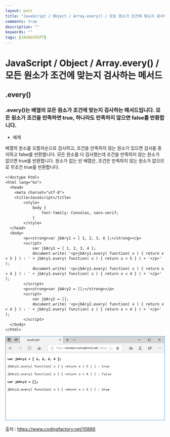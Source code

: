 ```yaml
---
layout: post
title: "JavaScript / Object / Array.every() / 모든 원소가 조건에 맞는지 검사하는 메서드"
comments: true
description: ""
keywords: ""
tags: [JAVASCRIPT]
---
```


# JavaScript / Object / Array.every() / 모든 원소가 조건에 맞는지 검사하는 메서드

## .every()

### .every()는 배열의 모든 원소가 조건에 맞는지 검사하는 메서드입니다. 모든 원소가 조건을 만족하면 true, 하나라도 만족하지 않으면 false를 반환합니다.

- 예제

배열의 원소를 오름차순으로 검사하고, 조건을 만족하지 않는 원소가 있으면 검사를 중지하고 false를 반환합니다. 모든 원소를 다 검사했는데 조건을 만족하지 않는 원소가 없으면 true를 반환합니다. 원소가 없는 빈 배열은, 조건은 만족하지 않는 원소가 없으므로 무조건 true를 반환합니다.

```
<!doctype html>
<html lang="ko">
  <head>
    <meta charset="utf-8">
    <title>JavaScript</title>
		<style>
			body {
				font-family: Consolas, sans-serif;
			}
		</style>
  </head>
  <body>
		<p><strong>var jbAry1 = [ 1, 2, 3, 4 ];</strong></p>
		<script>
			var jbAry1 = [ 1, 2, 3, 4 ];
			document.write( '<p>jbAry1.every( function( x ) { return x < 5 } ) : ' + jbAry1.every( function( x ) { return x < 5 } ) + '</p>' );
			document.write( '<p>jbAry1.every( function( x ) { return x < 4 } ) : ' + jbAry1.every( function( x ) { return x < 4 } ) + '</p>' );
		</script>
		<p><strong>var jbAry2 = [];</strong></p>
		<script>
			var jbAry2 = [];
			document.write( '<p>jbAry2.every( function( x ) { return x > 4 } ) : ' + jbAry2.every( function( x ) { return x > 4 } ) + '</p>' );
		</script>
  </body>
</html>
```

![javascript-arrary-every-01](/images/javascript/javascript-arrary-every-01.png)

출처 : https://www.codingfactory.net/10866